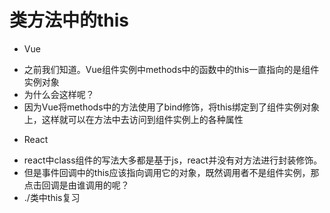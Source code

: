 # 类方法中的this

* Vue
- 之前我们知道。Vue组件实例中methods中的函数中的this一直指向的是组件实例对象
- 为什么会这样呢？
- 因为Vue将methods中的方法使用了bind修饰，将this绑定到了组件实例对象上，这样就可以在方法中去访问到组件实例上的各种属性

* React
- react中class组件的写法大多都是基于js，react并没有对方法进行封装修饰。
- 但是事件回调中的this应该指向调用它的对象，既然调用者不是组件实例，那点击回调是由谁调用的呢？
- ./类中this复习
